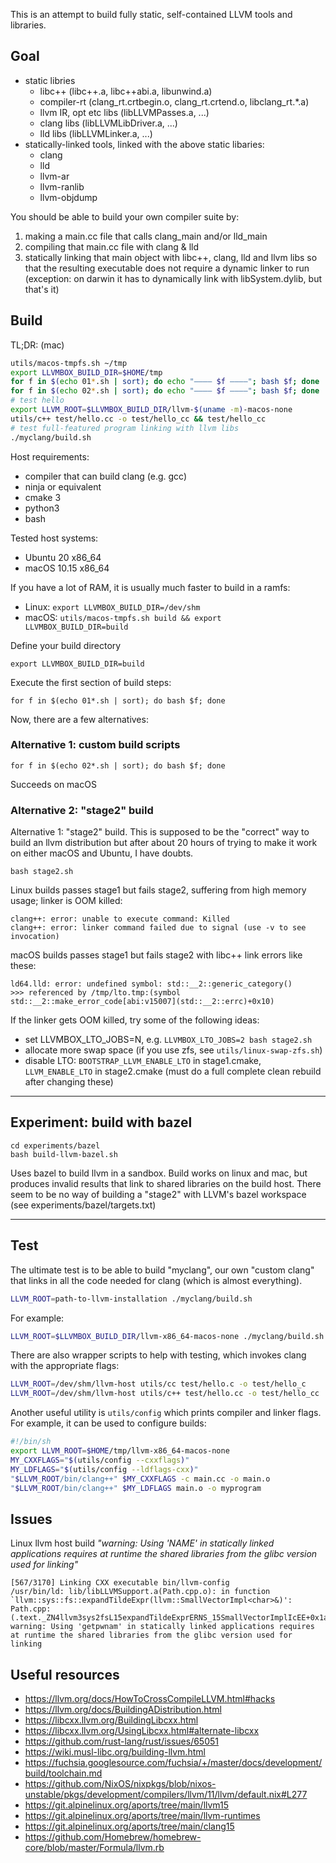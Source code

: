 This is an attempt to build fully static, self-contained LLVM tools and libraries.

## Goal

- static libries
  - libc++ (libc++.a, libc++abi.a, libunwind.a)
  - compiler-rt (clang_rt.crtbegin.o, clang_rt.crtend.o, libclang_rt.\*.a)
  - llvm IR, opt etc libs (libLLVMPasses.a, ...)
  - clang libs (libLLVMLibDriver.a, ...)
  - lld libs (libLLVMLinker.a, ...)
- statically-linked tools, linked with the above static libaries:
  - clang
  - lld
  - llvm-ar
  - llvm-ranlib
  - llvm-objdump

You should be able to build your own compiler suite by:

1. making a main.cc file that calls clang_main and/or lld_main
2. compiling that main.cc file with clang & lld
3. statically linking that main object with libc++, clang, lld and llvm libs
   so that the resulting executable does not require a dynamic linker to run
   (exception: on darwin it has to dynamically link with libSystem.dylib, but that's it)


## Build

TL;DR: (mac)

```sh
utils/macos-tmpfs.sh ~/tmp
export LLVMBOX_BUILD_DIR=$HOME/tmp
for f in $(echo 01*.sh | sort); do echo "———— $f ————"; bash $f; done
for f in $(echo 02*.sh | sort); do echo "———— $f ————"; bash $f; done
# test hello
export LLVM_ROOT=$LLVMBOX_BUILD_DIR/llvm-$(uname -m)-macos-none
utils/c++ test/hello.cc -o test/hello_cc && test/hello_cc
# test full-featured program linking with llvm libs
./myclang/build.sh
```


Host requirements:

- compiler that can build clang (e.g. gcc)
- ninja or equivalent
- cmake 3
- python3
- bash

Tested host systems:

- Ubuntu 20 x86_64
- macOS 10.15 x86_64


If you have a lot of RAM, it is usually much faster to build in a ramfs:

- Linux: `export LLVMBOX_BUILD_DIR=/dev/shm`
- macOS: `utils/macos-tmpfs.sh build && export LLVMBOX_BUILD_DIR=build`


Define your build directory

```
export LLVMBOX_BUILD_DIR=build
```

Execute the first section of build steps:

```
for f in $(echo 01*.sh | sort); do bash $f; done
```

Now, there are a few alternatives:


### Alternative 1: custom build scripts

```
for f in $(echo 02*.sh | sort); do bash $f; done
```

Succeeds on macOS


### Alternative 2: "stage2" build

Alternative 1: "stage2" build. This is supposed to be the "correct" way to build an llvm distribution but after about 20 hours of trying to make it work on either macOS and Ubuntu, I have doubts.

```
bash stage2.sh
```


Linux builds passes stage1 but fails stage2, suffering from high memory usage; linker is OOM killed:

```
clang++: error: unable to execute command: Killed
clang++: error: linker command failed due to signal (use -v to see invocation)
```

macOS builds passes stage1 but fails stage2 with libc++ link errors like these:

```
ld64.lld: error: undefined symbol: std::__2::generic_category()
>>> referenced by /tmp/lto.tmp:(symbol std::__2::make_error_code[abi:v15007](std::__2::errc)+0x10)
```

If the linker gets OOM killed, try some of the following ideas:

- set LLVMBOX_LTO_JOBS=N, e.g. `LLVMBOX_LTO_JOBS=2 bash stage2.sh`
- allocate more swap space (if you use zfs, see `utils/linux-swap-zfs.sh`)
- disable LTO: `BOOTSTRAP_LLVM_ENABLE_LTO` in stage1.cmake, `LLVM_ENABLE_LTO` in stage2.cmake (must do a full complete clean rebuild after changing these)



----

## Experiment: build with bazel

```
cd experiments/bazel
bash build-llvm-bazel.sh
```

Uses bazel to build llvm in a sandbox. Build works on linux and mac, but produces invalid results that link to shared libraries on the build host. There seem to be no way of building a "stage2" with LLVM's bazel workspace (see experiments/bazel/targets.txt)


----

## Test

The ultimate test is to be able to build "myclang", our own "custom clang" that links in all the code needed for clang (which is almost everything).

```sh
LLVM_ROOT=path-to-llvm-installation ./myclang/build.sh
```

For example:

```sh
LLVM_ROOT=$LLVMBOX_BUILD_DIR/llvm-x86_64-macos-none ./myclang/build.sh
```

There are also wrapper scripts to help with testing, which invokes clang with the appropriate flags:

```sh
LLVM_ROOT=/dev/shm/llvm-host utils/cc test/hello.c -o test/hello_c
LLVM_ROOT=/dev/shm/llvm-host utils/c++ test/hello.cc -o test/hello_cc
```

Another useful utility is `utils/config` which prints compiler and linker flags. For example, it can be used to configure builds:

```sh
#!/bin/sh
export LLVM_ROOT=$HOME/tmp/llvm-x86_64-macos-none
MY_CXXFLAGS="$(utils/config --cxxflags)"
MY_LDFLAGS="$(utils/config --ldflags-cxx)"
"$LLVM_ROOT/bin/clang++" $MY_CXXFLAGS -c main.cc -o main.o
"$LLVM_ROOT/bin/clang++" $MY_LDFLAGS main.o -o myprogram
```



## Issues


Linux llvm host build _"warning: Using 'NAME' in statically linked applications requires at runtime the shared libraries from the glibc version used for linking"_

    [567/3170] Linking CXX executable bin/llvm-config
    /usr/bin/ld: lib/libLLVMSupport.a(Path.cpp.o): in function `llvm::sys::fs::expandTildeExpr(llvm::SmallVectorImpl<char>&)':
    Path.cpp:(.text._ZN4llvm3sys2fsL15expandTildeExprERNS_15SmallVectorImplIcEE+0x1a6): warning: Using 'getpwnam' in statically linked applications requires at runtime the shared libraries from the glibc version used for linking



## Useful resources

- https://llvm.org/docs/HowToCrossCompileLLVM.html#hacks
- https://llvm.org/docs/BuildingADistribution.html
- https://libcxx.llvm.org/BuildingLibcxx.html
- https://libcxx.llvm.org/UsingLibcxx.html#alternate-libcxx
- https://github.com/rust-lang/rust/issues/65051
- https://wiki.musl-libc.org/building-llvm.html
- https://fuchsia.googlesource.com/fuchsia/+/master/docs/development/build/toolchain.md
- https://github.com/NixOS/nixpkgs/blob/nixos-unstable/pkgs/development/compilers/llvm/11/llvm/default.nix#L277
- https://git.alpinelinux.org/aports/tree/main/llvm15
- https://git.alpinelinux.org/aports/tree/main/llvm-runtimes
- https://git.alpinelinux.org/aports/tree/main/clang15
- https://github.com/Homebrew/homebrew-core/blob/master/Formula/llvm.rb
